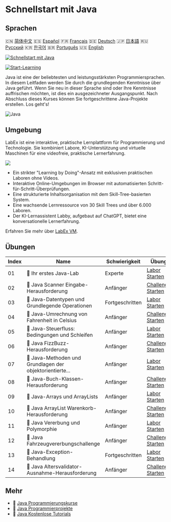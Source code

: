 # Schnellstart mit Java

## Sprachen

🇨🇳 [简体中文](README_zh.md) 🇪🇸 [Español](README_es.md) 🇫🇷 [Français](README_fr.md) 🇩🇪 [Deutsch](README_de.md) 🇯🇵 [日本語](README_ja.md) 🇷🇺 [Русский](README_ru.md) 🇰🇷 [한국어](README_ko.md) 🇧🇷 [Português](README_pt.md) 🇺🇸 [English](README.md) 

[![Schnellstart mit Java](https://cover-creator.labex.io/quick-start-with-java.png?lang=de)](https://labex.io/de/courses/quick-start-with-java)

[![Start-Learning](https://img.shields.io/badge/Start-Learning-whitesmoke?style=for-the-badge)](https://labex.io/de/courses/quick-start-with-java)

Java ist eine der beliebtesten und leistungsstärksten Programmiersprachen. In diesem Leitfaden werden Sie durch die grundlegenden Kenntnisse über Java geführt. Wenn Sie neu in dieser Sprache sind oder Ihre Kenntnisse auffrischen möchten, ist dies ein ausgezeichneter Ausgangspunkt. Nach Abschluss dieses Kurses können Sie fortgeschrittene Java-Projekte erstellen. Los geht's!

![Java](https://img.shields.io/badge/Java-whitesmoke?style=for-the-badge&logo=java)


## Umgebung

LabEx ist eine interaktive, praktische Lernplattform für Programmierung und Technologie. Sie kombiniert Labore, KI-Unterstützung und virtuelle Maschinen für eine videofreie, praktische Lernerfahrung.

![](https://tutorial-screenshot.getvm.io/images/vm-1725247253.png)

- Ein strikter "Learning by Doing"-Ansatz mit exklusiven praktischen Laboren ohne Videos.
- Interaktive Online-Umgebungen im Browser mit automatisierten Schritt-für-Schritt-Überprüfungen.
- Eine strukturierte Inhaltsorganisation mit dem Skill-Tree-basierten System.
- Eine wachsende Lernressource von 30 Skill Trees und über 6.000 Laboren.
- Der KI-Lernassistent Labby, aufgebaut auf ChatGPT, bietet eine konversationelle Lernerfahrung.

Erfahren Sie mehr über [LabEx VM](https://support.labex.io/using-labex/virtual-machine).

## Übungen

|   Index | Name                                                     | Schwierigkeit   | Übung                                                                                                                                    |
|---------|----------------------------------------------------------|-----------------|------------------------------------------------------------------------------------------------------------------------------------------|
|      01 | 📖 Ihr erstes Java-Lab                                   | Experte         | <a target='_blank' href='https://labex.io/de/tutorials/java-your-first-java-lab-411751'>Labor Starten</a>                                |
|      02 | 🎯 Java Scanner Eingabe-Herausforderung                  | Anfänger        | <a target='_blank' href='https://labex.io/de/tutorials/java-java-scanner-input-challenge-413835'>Challenge Starten</a>                   |
|      03 | 📖 Java-Datentypen und Grundlegende Operationen          | Fortgeschritten | <a target='_blank' href='https://labex.io/de/tutorials/java-java-data-types-and-basic-operations-413744'>Labor Starten</a>               |
|      04 | 🎯 Java-Umrechnung von Fahrenheit in Celsius             | Anfänger        | <a target='_blank' href='https://labex.io/de/tutorials/java-java-fahrenheit-to-celsius-conversion-413851'>Challenge Starten</a>          |
|      05 | 📖 Java-Steuerfluss: Bedingungen und Schleifen           | Anfänger        | <a target='_blank' href='https://labex.io/de/tutorials/java-java-control-flow-conditionals-and-loops-413751'>Labor Starten</a>           |
|      06 | 🎯 Java FizzBuzz-Herausforderung                         | Anfänger        | <a target='_blank' href='https://labex.io/de/tutorials/java-java-fizzbuzz-challenge-413852'>Challenge Starten</a>                        |
|      07 | 📖 Java-Methoden und Grundlagen der objektorientierte... | Anfänger        | <a target='_blank' href='https://labex.io/de/tutorials/java-java-methods-and-basic-object-oriented-programming-413809'>Labor Starten</a> |
|      08 | 🎯 Java-Buch-Klassen-Herausforderung                     | Anfänger        | <a target='_blank' href='https://labex.io/de/tutorials/java-java-book-class-challenge-413850'>Challenge Starten</a>                      |
|      09 | 📖 Java-Arrays und ArrayLists                            | Anfänger        | <a target='_blank' href='https://labex.io/de/tutorials/java-java-arrays-and-arraylists-413820'>Labor Starten</a>                         |
|      10 | 🎯 Java ArrayList Warenkorb-Herausforderung              | Anfänger        | <a target='_blank' href='https://labex.io/de/tutorials/java-java-arraylist-shopping-cart-challenge-413849'>Challenge Starten</a>         |
|      11 | 📖 Java Vererbung und Polymorphie                        | Anfänger        | <a target='_blank' href='https://labex.io/de/tutorials/java-java-inheritance-and-polymorphism-413825'>Labor Starten</a>                  |
|      12 | 🎯 Java Fahrzeugvererbungschallenge                      | Anfänger        | <a target='_blank' href='https://labex.io/de/tutorials/java-java-vehicle-inheritance-challenge-413854'>Challenge Starten</a>             |
|      13 | 📖 Java-Exception-Behandlung                             | Fortgeschritten | <a target='_blank' href='https://labex.io/de/tutorials/java-java-exception-handling-413830'>Labor Starten</a>                            |
|      14 | 🎯 Java Altersvalidator-Ausnahme-Herausforderung         | Anfänger        | <a target='_blank' href='https://labex.io/de/tutorials/java-java-age-validator-exception-challenge-413848'>Challenge Starten</a>         |

## Mehr

- 🔗 [Java Programmierungskurse](https://github.com/labex-labs/awesome-programming-courses)
- 🔗 [Java Programmierprojekte](https://github.com/labex-labs/awesome-programming-projects)
- 🔗 [Java Kostenlose Tutorials](https://github.com/labex-labs/java-free-tutorials)

